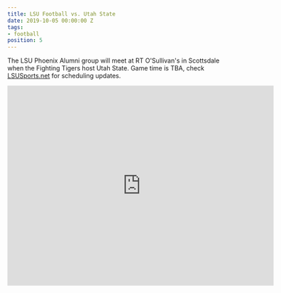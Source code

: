```yaml
---
title: LSU Football vs. Utah State
date: 2019-10-05 00:00:00 Z
tags:
- football
position: 5
---
```


The LSU Phoenix Alumni group will meet at RT O'Sullivan's in Scottsdale when the Fighting Tigers host Utah State. Game time is TBA, check [LSUSports.net](http://www.lsusports.net/SportSelect.dbml?SPID=2164&SPSID=27811&DB_OEM_ID=5200&_ga=2.61742444.1994479276.1565745145-1475237789.1565745143) for scheduling updates.

<iframe src="https://www.google.com/maps/embed?pb=!1m18!1m12!1m3!1d3327.8607090421488!2d-111.91242458479998!3d33.47897708076575!2m3!1f0!2f0!3f0!3m2!1i1024!2i768!4f13.1!3m3!1m2!1s0x872b0bd6e7e84a29%3A0xfffedd7400a1f039!2sR.T.\+O'Sullivans\+Sports\+Grill!5e0!3m2!1sen!2sus!4v1565217587540!5m2!1sen!2sus" width="600" height="450" frameborder="0" style="border:0" allowfullscreen></iframe>